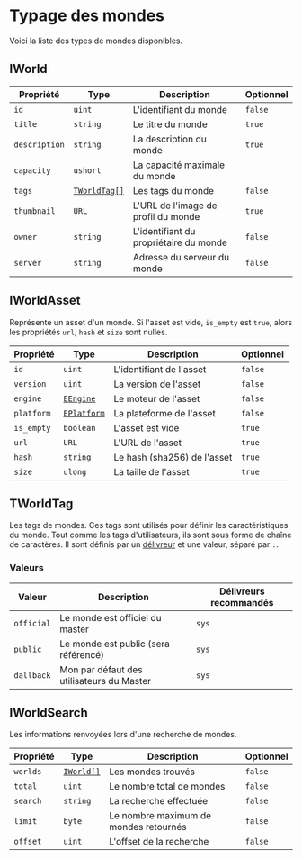 # Typage des mondes

Voici la liste des types de mondes disponibles.

## IWorld

| Propriété | Type | Description | Optionnel |
| --- | --- | --- | --- |
| `id` | `uint` | L'identifiant du monde | `false` |
| `title` | `string` | Le titre du monde | `true` |
| `description` | `string` | La description du monde | `true` |
| `capacity` | `ushort` | La capacité maximale du monde |
| `tags` | [`TWorldTag[]`](#tworldtag) | Les tags du monde | `false` |
| `thumbnail` | `URL` | L'URL de l'image de profil du monde | `true` |
| `owner` | `string` | L'identifiant du propriétaire du monde | `false` |
| `server` | `string` | Adresse du serveur du monde | `false` |

## IWorldAsset

Représente un asset d'un monde.
Si l'asset est vide, `is_empty` est `true`, alors les propriétés `url`, `hash` et `size` sont nulles.

| Propriété | Type | Description | Optionnel |
| --- | --- | --- | --- |
| `id` | `uint` | L'identifiant de l'asset | `false` |
| `version` | `uint` | La version de l'asset | `false` |
| `engine` | [`EEngine`](/docs/api/typing.md#eengine) | Le moteur de l'asset | `false` |
| `platform` | [`EPlatform`](/docs/api/typing.md#eplatform) | La plateforme de l'asset | `false` |
| `is_empty` | `boolean` | L'asset est vide | `true` |
| `url` | `URL` | L'URL de l'asset | `true` |
| `hash` | `string` | Le hash (sha256) de l'asset | `true` |
| `size` | `ulong` | La taille de l'asset | `true` |

## TWorldTag

Les tags de mondes.
Ces tags sont utilisés pour définir les caractéristiques du monde.
Tout comme les tags d'utilisateurs, ils sont sous forme de chaîne de caractères.
Il sont définis par un [délivreur](/docs/api/typing.md#tag-délivreurs) et une valeur, séparé par `:`.

### Valeurs

| Valeur | Description | Délivreurs recommandés |
| --- | --- | --- |
| `official` | Le monde est officiel du master | `sys` |
| `public` | Le monde est public (sera référencé) | `sys` |
| `dallback` | Mon par défaut des utilisateurs du Master | `sys` |

## IWorldSearch

Les informations renvoyées lors d'une recherche de mondes.

| Propriété | Type | Description | Optionnel |
| --- | --- | --- | --- |
| `worlds` | [`IWorld[]`](#iworld) | Les mondes trouvés | `false` |
| `total` | `uint` | Le nombre total de mondes | `false` |
| `search` | `string` | La recherche effectuée | `false` |
| `limit` | `byte` | Le nombre maximum de mondes retournés | `false` |
| `offset` | `uint` | L'offset de la recherche | `false` |

